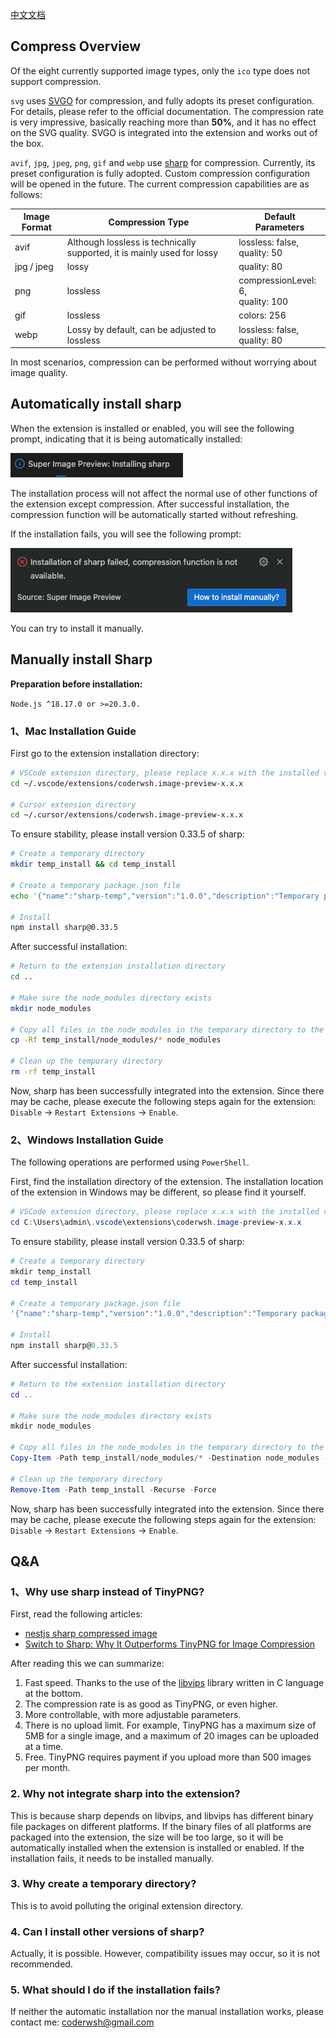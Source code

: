 [中文文档](./COMPRESS_ZH.md)

## Compress Overview

Of the eight currently supported image types, only the `ico` type does not support compression.

`svg` uses [SVGO](https://svgo.dev/) for compression, and fully adopts its preset configuration. For details, please refer to the official documentation. The compression rate is very impressive, basically reaching more than **50%**, and it has no effect on the SVG quality. SVGO is integrated into the extension and works out of the box.

`avif`, `jpg`, `jpeg`, `png`, `gif` and `webp` use [sharp](https://sharp.pixelplumbing.com/) for compression. Currently, its preset configuration is fully adopted. Custom compression configuration will be opened in the future. The current compression capabilities are as follows:

| Image Format | Compression Type                                                        | Default Parameters                   |
| ------------ | ----------------------------------------------------------------------- | ------------------------------------ |
| avif         | Although lossless is technically supported, it is mainly used for lossy | lossless: false,<br>quality: 50      |
| jpg / jpeg   | lossy                                                                   | quality: 80                          |
| png          | lossless                                                                | compressionLevel: 6,<br>quality: 100 |
| gif          | lossless                                                                | colors: 256                          |
| webp         | Lossy by default, can be adjusted to lossless                           | lossless: false,<br>quality: 80      |

In most scenarios, compression can be performed without worrying about image quality.

## Automatically install sharp

When the extension is installed or enabled, you will see the following prompt, indicating that it is being automatically installed:

![sharp_install](./src/assets/readme/sharp_install.png)

The installation process will not affect the normal use of other functions of the extension except compression. After successful installation, the compression function will be automatically started without refreshing.

If the installation fails, you will see the following prompt:

![sharp_install_failed](./src/assets/readme/sharp_install_failed.png)

You can try to install it manually.

## Manually install Sharp

**Preparation before installation:**

`Node.js ^18.17.0 or >=20.3.0.`

### 1、Mac Installation Guide

First go to the extension installation directory:

```bash
# VSCode extension directory, please replace x.x.x with the installed version
cd ~/.vscode/extensions/coderwsh.image-preview-x.x.x

# Cursor extension directory
cd ~/.cursor/extensions/coderwsh.image-preview-x.x.x
```

To ensure stability, please install version 0.33.5 of sharp:

```bash
# Create a temporary directory
mkdir temp_install && cd temp_install

# Create a temporary package.json file
echo '{"name":"sharp-temp","version":"1.0.0","description":"Temporary package for installing sharp","private":true}' > package.json

# Install
npm install sharp@0.33.5
```

After successful installation:

```bash
# Return to the extension installation directory
cd ..

# Make sure the node_modules directory exists
mkdir node_modules

# Copy all files in the node_modules in the temporary directory to the node_modules in the extension directory
cp -Rf temp_install/node_modules/* node_modules

# Clean up the temporary directory
rm -rf temp_install
```

Now, sharp has been successfully integrated into the extension. Since there may be cache, please execute the following steps again for the extension: `Disable` -> `Restart Extensions` -> `Enable`.

### 2、Windows Installation Guide

The following operations are performed using `PowerShell`.

First, find the installation directory of the extension. The installation location of the extension in Windows may be different, so please find it yourself.

```powershell
# VSCode extension directory, please replace x.x.x with the installed version
cd C:\Users\admin\.vscode\extensions\coderwsh.image-preview-x.x.x
```

To ensure stability, please install version 0.33.5 of sharp:

```powershell
# Create a temporary directory
mkdir temp_install
cd temp_install

# Create a temporary package.json file
'{"name":"sharp-temp","version":"1.0.0","description":"Temporary package for installing sharp","private":true}' | Set-Content -Path package.json

# Install
npm install sharp@0.33.5
```

After successful installation:

```powershell
# Return to the extension installation directory
cd ..

# Make sure the node_modules directory exists
mkdir node_modules

# Copy all files in the node_modules in the temporary directory to the node_modules in the extension directory
Copy-Item -Path temp_install/node_modules/* -Destination node_modules -Recurse -Force

# Clean up the temporary directory
Remove-Item -Path temp_install -Recurse -Force
```

Now, sharp has been successfully integrated into the extension. Since there may be cache, please execute the following steps again for the extension: `Disable` -> `Restart Extensions` -> `Enable`.

## Q&A

### 1、Why use sharp instead of TinyPNG?

First, read the following articles:

- [nestjs sharp compressed image](https://medium.com/@ggluopeihai/every-full-stack-needs-to-understand-picture-compression-05961c897882)
- [Switch to Sharp: Why It Outperforms TinyPNG for Image Compression](https://medium.com/@pravishanth/switch-to-sharp-why-it-outperforms-tinypng-for-image-compression-6a5b130e89e6)

After reading this we can summarize:

1. Fast speed. Thanks to the use of the [libvips](https://github.com/libvips/libvips) library written in C language at the bottom.
2. The compression rate is as good as TinyPNG, or even higher.
3. More controllable, with more adjustable parameters.
4. There is no upload limit. For example, TinyPNG has a maximum size of 5MB for a single image, and a maximum of 20 images can be uploaded at a time.
5. Free. TinyPNG requires payment if you upload more than 500 images per month.

### 2. Why not integrate sharp into the extension?

This is because sharp depends on libvips, and libvips has different binary file packages on different platforms. If the binary files of all platforms are packaged into the extension, the size will be too large, so it will be automatically installed when the extension is installed or enabled. If the installation fails, it needs to be installed manually.

### 3. Why create a temporary directory?

This is to avoid polluting the original extension directory.

### 4. Can I install other versions of sharp?

Actually, it is possible. However, compatibility issues may occur, so it is not recommended.

### 5. What should I do if the installation fails?

If neither the automatic installation nor the manual installation works, please contact me: [coderwsh@gmail.com](mailto:coderwsh@gmail.com)
